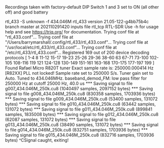 Recordings taken with factory-default DIP Switch 1 and 3 set to ON (all other off) and good battery

rtl_433 -S unknown -f 434.046M
rtl_433 version 21.05-122-g4bb75b4c branch master at 202110291420 inputs file rtl_tcp RTL-SDR
Use -h for usage help and see https://triq.org/ for documentation.
Trying conf file at "rtl_433.conf"...
Trying conf file at "/Users/barrymarshall/.config/rtl_433/rtl_433.conf"...
Trying conf file at "/usr/local/etc/rtl_433/rtl_433.conf"...
Trying conf file at "/etc/rtl_433/rtl_433.conf"...
Registered 169 out of 200 device decoding protocols [ 1-4 8 11-12 15-17 19-23 25-26 29-36 38-60 63 67-71 73-100 102-105 108-116 119 121 124-128 130-149 151-161 163-168 170-175 177-197 199 ]
Found Rafael Micro R820T tuner
Exact sample rate is: 250000.000414 Hz
[R82XX] PLL not locked!
Sample rate set to 250000 S/s.
Tuner gain set to Auto.
Tuned to 434.046MHz.
baseband_demod_FM: low pass filter for 250000 Hz at cutoff 25000 Hz, 40.0 us
*** Saving signal to file g007_434.046M_250k.cu8 (1040497 samples, 2097152 bytes)
*** Saving signal to file g008_434.046M_250k.cu8 (830358 samples, 1703936 bytes)
*** Saving signal to file g009_434.046M_250k.cu8 (53400 samples, 131072 bytes)
*** Saving signal to file g010_434.046M_250k.cu8 (63442 samples, 131072 bytes)
*** Saving signal to file g011_434.046M_250k.cu8 (899841 samples, 1835008 bytes)
*** Saving signal to file g012_434.046M_250k.cu8 (62087 samples, 131072 bytes)
*** Saving signal to file g013_434.046M_250k.cu8 (38490 samples, 131072 bytes)
*** Saving signal to file g014_434.046M_250k.cu8 (832751 samples, 1703936 bytes)
*** Saving signal to file g015_434.046M_250k.cu8 (832716 samples, 1703936 bytes)
^CSignal caught, exiting!
